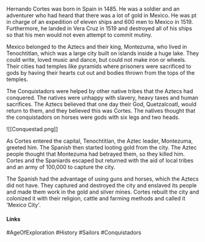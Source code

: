 Hernando Cortes was born in Spain in 1485. He was a soldier and an adventurer who had heard that there was a lot of gold in Mexico. He was pt in charge of an expedition of eleven ships and 600 men to Mexico in 1519. Furthermore, he landed in Vera Cruz in 1519 and destroyed all of his ships so that his men would not even attempt to commit mutiny.

Mexico belonged to the Aztecs and their king, Montezuma, who lived in Tenochtitlan, which was a large city built on islands inside a huge lake. They could write, loved music and dance, but could not make iron or wheels. Their cities had temples like pyramids where prisoners were sacrificed to gods by having their hearts cut out and bodies thrown from the tops of the temples.

The Conquistadors were helped by other native tribes that the Aztecs had conquered. The natives were unhappy with slavery, heavy taxes and human sacrifices. The Aztecs believed that one day their God, Quetzalcoatl, would return to them, and they believed this was Cortes. The natives thought that the conquistadors on horses were gods with six legs and two heads.

![[Conquestad.png]]

As Cortes entered the capital, Tenochtitlan, the Aztec leader, Montezuma, greeted him. The Spanish then started looting gold from the city. The Aztec people thought that Montezuma had betrayed them, so they killed him. Cortes and the Spaniards escaped but returned with the aid of local tribes and an army of 100,000 to capture the city.

The Spanish had the advantage of using guns and horses, which the Aztecs did not have. They captured and destroyed the city and enslaved its people and made them work in the gold and silver mines. Cortes rebuilt the city and colonized it with their religion, cattle and farming methods and called it 'Mexico City'.

#### Links
#AgeOfExploration #History #Sailors #Conquistadors 